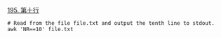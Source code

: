 [195. 第十行](https://leetcode-cn.com/problems/tenth-line/)
```shell
# Read from the file file.txt and output the tenth line to stdout.
awk 'NR==10' file.txt
```
